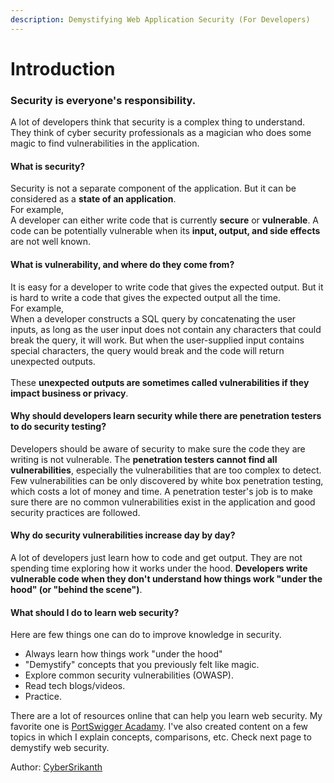 ```yaml
---
description: Demystifying Web Application Security (For Developers)
---
```


# Introduction

### Security is everyone's responsibility.

A lot of developers think that security is a complex thing to understand. They think of cyber security professionals as a magician who does some magic to find vulnerabilities in the application.

#### What is security?

Security is not a separate component of the application. But it can be considered as a **state of an application**. \
For example, \
A developer can either write code that is currently **secure** or **vulnerable**. A code can be potentially vulnerable when its **input, output, and side effects** are not well known.

#### What is vulnerability, and where do they come from?

It is easy for a developer to write code that gives the expected output. But it is hard to write a code that gives the expected output all the time.\
For example, \
When a developer constructs a SQL query by concatenating the user inputs, as long as the user input does not contain any characters that could break the query, it will work. But when the user-supplied input contains special characters, the query would break and the code will return unexpected outputs.\
\
These **unexpected outputs are sometimes called vulnerabilities if they impact business or privacy**.

#### Why should developers learn security while there are penetration testers to do security testing?

Developers should be aware of security to make sure the code they are writing is not vulnerable. The **penetration testers cannot find all vulnerabilities**, especially the vulnerabilities that are too complex to detect. Few vulnerabilities can be only discovered by white box penetration testing, which costs a lot of money and time. A penetration tester's job is to make sure there are no common vulnerabilities exist in the application and good security practices are followed.

#### Why do security vulnerabilities increase day by day?

A lot of developers just learn how to code and get output. They are not spending time exploring how it works under the hood. **Developers write vulnerable code when they don't understand how things work "under the hood" (or "behind the scene")**.

#### What should I do to learn web security?

Here are few things one can do to improve knowledge in security.

* Always learn how things work "under the hood"
* "Demystify" concepts that you previously felt like magic.
* Explore common security vulnerabilities (OWASP).
* Read tech blogs/videos.
* Practice.

There are a lot of resources online that can help you learn web security. My favorite one is [PortSwigger Acadamy](https://portswigger.net/web-security). I've also created content on a few topics in which I explain concepts, comparisons, etc. Check next page to demystify web security.



Author: [CyberSrikanth](https://linkedin.com/in/cybersrikanth)
